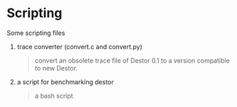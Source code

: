 Scripting
=========

Some scripting files

1. trace converter (convert.c and convert.py)

    > convert an obsolete trace file of Destor 0.1 to a version compatible to new Destor.

2. a script for benchmarking destor

    > a bash script
